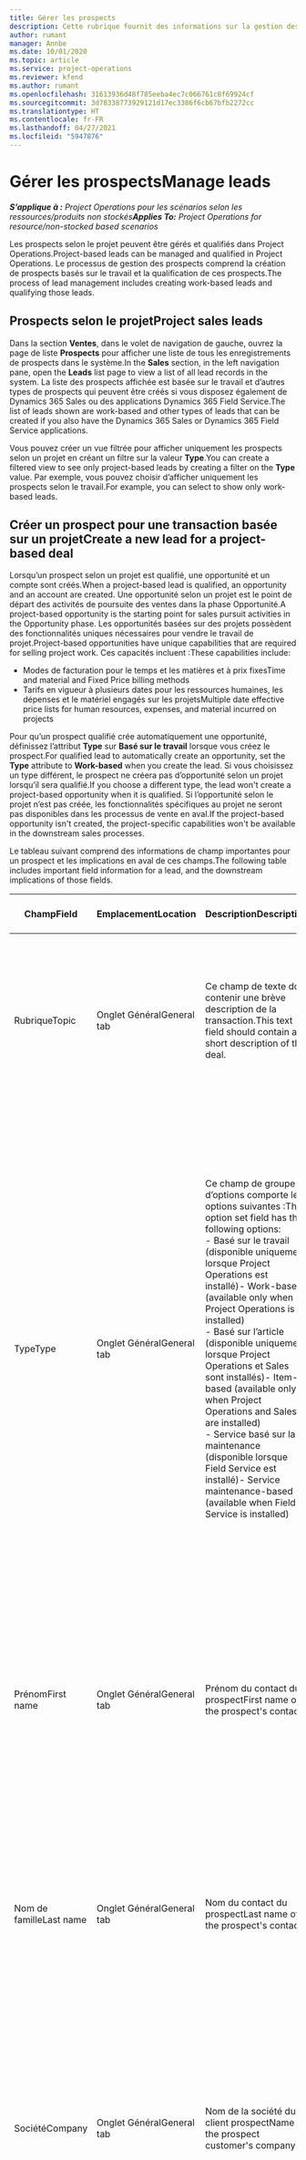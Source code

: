 ```yaml
---
title: Gérer les prospects
description: Cette rubrique fournit des informations sur la gestion des prospects selon le projet.
author: rumant
manager: Annbe
ms.date: 10/01/2020
ms.topic: article
ms.service: project-operations
ms.reviewer: kfend
ms.author: rumant
ms.openlocfilehash: 31613936d48f785eeba4ec7c066761c8f69924cf
ms.sourcegitcommit: 3d78338773929121d17ec3386f6cb67bfb2272cc
ms.translationtype: HT
ms.contentlocale: fr-FR
ms.lasthandoff: 04/27/2021
ms.locfileid: "5947876"
---
```

# <a name="manage-leads"></a><span data-ttu-id="8c6c7-103">Gérer les prospects</span><span class="sxs-lookup"><span data-stu-id="8c6c7-103">Manage leads</span></span>

<span data-ttu-id="8c6c7-104">_**S’applique à :** Project Operations pour les scénarios selon les ressources/produits non stockés_</span><span class="sxs-lookup"><span data-stu-id="8c6c7-104">_**Applies To:** Project Operations for resource/non-stocked based scenarios_</span></span>

<span data-ttu-id="8c6c7-105">Les prospects selon le projet peuvent être gérés et qualifiés dans Project Operations.</span><span class="sxs-lookup"><span data-stu-id="8c6c7-105">Project-based leads can be managed and qualified in Project Operations.</span></span> <span data-ttu-id="8c6c7-106">Le processus de gestion des prospects comprend la création de prospects basés sur le travail et la qualification de ces prospects.</span><span class="sxs-lookup"><span data-stu-id="8c6c7-106">The process of lead management includes creating work-based leads and qualifying those leads.</span></span> 

## <a name="project-sales-leads"></a><span data-ttu-id="8c6c7-107">Prospects selon le projet</span><span class="sxs-lookup"><span data-stu-id="8c6c7-107">Project sales leads</span></span>

<span data-ttu-id="8c6c7-108">Dans la section **Ventes**, dans le volet de navigation de gauche, ouvrez la page de liste **Prospects** pour afficher une liste de tous les enregistrements de prospects dans le système.</span><span class="sxs-lookup"><span data-stu-id="8c6c7-108">In the **Sales** section, in the left navigation pane, open the **Leads** list page to view a list of all lead records in the system.</span></span> <span data-ttu-id="8c6c7-109">La liste des prospects affichée est basée sur le travail et d’autres types de prospects qui peuvent être créés si vous disposez également de Dynamics 365 Sales ou des applications Dynamics 365 Field Service.</span><span class="sxs-lookup"><span data-stu-id="8c6c7-109">The list of leads shown are work-based and other types of leads that can be created if you also have the Dynamics 365 Sales or Dynamics 365 Field Service applications.</span></span>

<span data-ttu-id="8c6c7-110">Vous pouvez créer un vue filtrée pour afficher uniquement les prospects selon un projet en créant un filtre sur la valeur **Type**.</span><span class="sxs-lookup"><span data-stu-id="8c6c7-110">You can create a filtered view to see only project-based leads by creating a filter on the **Type** value.</span></span> <span data-ttu-id="8c6c7-111">Par exemple, vous pouvez choisir d’afficher uniquement les prospects selon le travail.</span><span class="sxs-lookup"><span data-stu-id="8c6c7-111">For example, you can select to show only work-based leads.</span></span>

## <a name="create-a-new-lead-for-a-project-based-deal"></a><span data-ttu-id="8c6c7-112">Créer un prospect pour une transaction basée sur un projet</span><span class="sxs-lookup"><span data-stu-id="8c6c7-112">Create a new lead for a project-based deal</span></span>

<span data-ttu-id="8c6c7-113">Lorsqu’un prospect selon un projet est qualifié, une opportunité et un compte sont créés.</span><span class="sxs-lookup"><span data-stu-id="8c6c7-113">When a project-based lead is qualified, an opportunity and an account are created.</span></span> <span data-ttu-id="8c6c7-114">Une opportunité selon un projet est le point de départ des activités de poursuite des ventes dans la phase Opportunité.</span><span class="sxs-lookup"><span data-stu-id="8c6c7-114">A project-based opportunity is the starting point for sales pursuit activities in the Opportunity phase.</span></span> <span data-ttu-id="8c6c7-115">Les opportunités basées sur des projets possèdent des fonctionnalités uniques nécessaires pour vendre le travail de projet.</span><span class="sxs-lookup"><span data-stu-id="8c6c7-115">Project-based opportunities have unique capabilities that are required for selling project work.</span></span> <span data-ttu-id="8c6c7-116">Ces capacités incluent :</span><span class="sxs-lookup"><span data-stu-id="8c6c7-116">These capabilities include:</span></span>

- <span data-ttu-id="8c6c7-117">Modes de facturation pour le temps et les matières et à prix fixes</span><span class="sxs-lookup"><span data-stu-id="8c6c7-117">Time and material and Fixed Price billing methods</span></span>
- <span data-ttu-id="8c6c7-118">Tarifs en vigueur à plusieurs dates pour les ressources humaines, les dépenses et le matériel engagés sur les projets</span><span class="sxs-lookup"><span data-stu-id="8c6c7-118">Multiple date effective price lists for human resources, expenses, and material incurred on projects</span></span>

<span data-ttu-id="8c6c7-119">Pour qu’un prospect qualifié crée automatiquement une opportunité, définissez l’attribut **Type** sur **Basé sur le travail** lorsque vous créez le prospect.</span><span class="sxs-lookup"><span data-stu-id="8c6c7-119">For qualified lead to automatically create an opportunity, set the **Type** attribute to **Work-based** when you create the lead.</span></span> <span data-ttu-id="8c6c7-120">Si vous choisissez un type différent, le prospect ne créera pas d’opportunité selon un projet lorsqu’il sera qualifié.</span><span class="sxs-lookup"><span data-stu-id="8c6c7-120">If you choose a different type, the lead won't create a project-based opportunity when it is qualified.</span></span> <span data-ttu-id="8c6c7-121">Si l’opportunité selon le projet n’est pas créée, les fonctionnalités spécifiques au projet ne seront pas disponibles dans les processus de vente en aval.</span><span class="sxs-lookup"><span data-stu-id="8c6c7-121">If the project-based opportunity isn't created, the project-specific capabilities won't be available in the downstream sales processes.</span></span>

<span data-ttu-id="8c6c7-122">Le tableau suivant comprend des informations de champ importantes pour un prospect et les implications en aval de ces champs.</span><span class="sxs-lookup"><span data-stu-id="8c6c7-122">The following table includes important field information for a lead, and the downstream implications of those fields.</span></span>
 
| <span data-ttu-id="8c6c7-123">**Champ**</span><span class="sxs-lookup"><span data-stu-id="8c6c7-123">**Field**</span></span> | <span data-ttu-id="8c6c7-124">**Emplacement**</span><span class="sxs-lookup"><span data-stu-id="8c6c7-124">**Location**</span></span> | <span data-ttu-id="8c6c7-125">**Description**</span><span class="sxs-lookup"><span data-stu-id="8c6c7-125">**Description**</span></span> | <span data-ttu-id="8c6c7-126">**Impact en aval**</span><span class="sxs-lookup"><span data-stu-id="8c6c7-126">**Downstream impact**</span></span> |
| --- | --- | --- | --- |
| <span data-ttu-id="8c6c7-127">Rubrique</span><span class="sxs-lookup"><span data-stu-id="8c6c7-127">Topic</span></span> | <span data-ttu-id="8c6c7-128">Onglet Général</span><span class="sxs-lookup"><span data-stu-id="8c6c7-128">General tab</span></span> | <span data-ttu-id="8c6c7-129">Ce champ de texte doit contenir une brève description de la transaction.</span><span class="sxs-lookup"><span data-stu-id="8c6c7-129">This text field should contain a short description of the deal.</span></span> | <span data-ttu-id="8c6c7-130">Le sujet du prospect sera par défaut le sujet de l’opportunité et le nom du devis et du contrat de projet.</span><span class="sxs-lookup"><span data-stu-id="8c6c7-130">The topic of the lead will default as the topic of the Opportunity, and the Name of Quote and Project contract.</span></span> |
| <span data-ttu-id="8c6c7-131">Type</span><span class="sxs-lookup"><span data-stu-id="8c6c7-131">Type</span></span> | <span data-ttu-id="8c6c7-132">Onglet Général</span><span class="sxs-lookup"><span data-stu-id="8c6c7-132">General tab</span></span> | <span data-ttu-id="8c6c7-133">Ce champ de groupe d’options comporte les options suivantes :</span><span class="sxs-lookup"><span data-stu-id="8c6c7-133">This option set field has the following options:</span></span></br><span data-ttu-id="8c6c7-134">- Basé sur le travail (disponible uniquement lorsque Project Operations est installé)</span><span class="sxs-lookup"><span data-stu-id="8c6c7-134">- Work-based (available only when Project Operations is installed)</span></span></br><span data-ttu-id="8c6c7-135">- Basé sur l’article (disponible uniquement lorsque Project Operations et Sales sont installés)</span><span class="sxs-lookup"><span data-stu-id="8c6c7-135">- Item-based (available only when Project Operations and Sales are installed)</span></span></br><span data-ttu-id="8c6c7-136">- Service basé sur la maintenance (disponible lorsque Field Service est installé)</span><span class="sxs-lookup"><span data-stu-id="8c6c7-136">- Service maintenance-based (available when Field Service is installed)</span></span> | <span data-ttu-id="8c6c7-137">Lorsque la valeur de ce champ est définie sur **Basé sur le travail** sur le prospect, celui-ci est qualifié pour créer une opportunité basée sur un projet.</span><span class="sxs-lookup"><span data-stu-id="8c6c7-137">When the value of this field is set to **Work-based** on the lead, the lead is qualified to create a Project-based Opportunity.</span></span> <span data-ttu-id="8c6c7-138">Une opportunité basée sur un projet est requise pour activer toutes les extensions et fonctionnalités spécifiques au projet dans le processus de vente en aval pour cette transaction.</span><span class="sxs-lookup"><span data-stu-id="8c6c7-138">A project-based opportunity is required to enable all project-specific extensions and functionality in the downstream sales process for this deal.</span></span> |
| <span data-ttu-id="8c6c7-139">Prénom</span><span class="sxs-lookup"><span data-stu-id="8c6c7-139">First name</span></span> | <span data-ttu-id="8c6c7-140">Onglet Général</span><span class="sxs-lookup"><span data-stu-id="8c6c7-140">General tab</span></span> | <span data-ttu-id="8c6c7-141">Prénom du contact du prospect</span><span class="sxs-lookup"><span data-stu-id="8c6c7-141">First name of the prospect's contact</span></span> | <span data-ttu-id="8c6c7-142">Lorsque le prospect est qualifié, un compte, un contact et une opportunité sont créés.</span><span class="sxs-lookup"><span data-stu-id="8c6c7-142">When the lead is qualified, an account, contact, and opportunity are created.</span></span> <span data-ttu-id="8c6c7-143">Le prénom du contact est la valeur définie ici.</span><span class="sxs-lookup"><span data-stu-id="8c6c7-143">The first name of the contact is the value set here.</span></span> |
| <span data-ttu-id="8c6c7-144">Nom de famille</span><span class="sxs-lookup"><span data-stu-id="8c6c7-144">Last name</span></span> | <span data-ttu-id="8c6c7-145">Onglet Général</span><span class="sxs-lookup"><span data-stu-id="8c6c7-145">General tab</span></span> | <span data-ttu-id="8c6c7-146">Nom du contact du prospect</span><span class="sxs-lookup"><span data-stu-id="8c6c7-146">Last name of the prospect's contact</span></span> | <span data-ttu-id="8c6c7-147">Lorsque le prospect est qualifié, un compte, un contact et une opportunité sont créés.</span><span class="sxs-lookup"><span data-stu-id="8c6c7-147">When the lead is qualified, an account, contact, and opportunity are created.</span></span> <span data-ttu-id="8c6c7-148">Le nom du contact est la valeur définie ici.</span><span class="sxs-lookup"><span data-stu-id="8c6c7-148">The last name of the contact the value set here.</span></span> |
| <span data-ttu-id="8c6c7-149">Société</span><span class="sxs-lookup"><span data-stu-id="8c6c7-149">Company</span></span> | <span data-ttu-id="8c6c7-150">Onglet Général</span><span class="sxs-lookup"><span data-stu-id="8c6c7-150">General tab</span></span> | <span data-ttu-id="8c6c7-151">Nom de la société du client prospect</span><span class="sxs-lookup"><span data-stu-id="8c6c7-151">Name of the prospect customer's company</span></span> | <span data-ttu-id="8c6c7-152">Lorsque le prospect est qualifié, un compte, un contact et une opportunité sont créés.</span><span class="sxs-lookup"><span data-stu-id="8c6c7-152">When the lead is qualified, an account, contact, and opportunity are created.</span></span> <span data-ttu-id="8c6c7-153">Le nom du compte créé est la valeur définie ici.</span><span class="sxs-lookup"><span data-stu-id="8c6c7-153">The name of the account created the value set here.</span></span> |
| <span data-ttu-id="8c6c7-154">Devise</span><span class="sxs-lookup"><span data-stu-id="8c6c7-154">Currency</span></span> | <span data-ttu-id="8c6c7-155">Onglet Détails</span><span class="sxs-lookup"><span data-stu-id="8c6c7-155">Details tab</span></span> | <span data-ttu-id="8c6c7-156">Devise du client prospect</span><span class="sxs-lookup"><span data-stu-id="8c6c7-156">Prospect customer's currency</span></span> | <span data-ttu-id="8c6c7-157">Lorsque le prospect est qualifié, un compte, un contact et une opportunité sont créés.</span><span class="sxs-lookup"><span data-stu-id="8c6c7-157">When the lead is qualified, an account, contact, and opportunity are created.</span></span> <span data-ttu-id="8c6c7-158">La devise du compte créé est la valeur définie ici.</span><span class="sxs-lookup"><span data-stu-id="8c6c7-158">The currency of the account created is the value set here.</span></span> |

## <a name="qualify-a-new-project-based-lead"></a><span data-ttu-id="8c6c7-159">Qualifier un nouveau prospect selon un projet</span><span class="sxs-lookup"><span data-stu-id="8c6c7-159">Qualify a new project-based lead</span></span>

<span data-ttu-id="8c6c7-160">Les prospects qui ont la valeur **Type** définie sur **Basé sur le travail** sont appelés prospects selon des projets.</span><span class="sxs-lookup"><span data-stu-id="8c6c7-160">Leads that have the **Type** value set to **Work-based** are called project-based leads.</span></span> <span data-ttu-id="8c6c7-161">Lorsqu’un prospect basé sur un projet est qualifié, les éléments suivants sont créés :</span><span class="sxs-lookup"><span data-stu-id="8c6c7-161">When a project-based lead is qualified, the following is created:</span></span>

- <span data-ttu-id="8c6c7-162">Un compte qui utilise le champ **Société** du prospect.</span><span class="sxs-lookup"><span data-stu-id="8c6c7-162">An account that uses the **Company** field from the lead.</span></span>
- <span data-ttu-id="8c6c7-163">Un enregistrement de contact associé au compte en fonction des valeurs des champs **Prénom** et **Nom** sur le prospect.</span><span class="sxs-lookup"><span data-stu-id="8c6c7-163">A contact record associated to the account based on the values in the **First Name** and **Last Name** fields on the lead.</span></span>
- <span data-ttu-id="8c6c7-164">Une opportunité basée sur un projet qui a le champ **Type** défini sur **Basé sur le travail**.</span><span class="sxs-lookup"><span data-stu-id="8c6c7-164">A project-based opportunity that has the **Type** field set to **Work-based**.</span></span>

<span data-ttu-id="8c6c7-165">Pour plus d’informations sur la qualification des prospects, voir [Qualifier ou convertir des prospects](/dynamics365/sales-enterprise/qualify-lead-convert-opportunity-sales).</span><span class="sxs-lookup"><span data-stu-id="8c6c7-165">For more detailed information on qualifying leads, see [Qualify or convert leads](/dynamics365/sales-enterprise/qualify-lead-convert-opportunity-sales).</span></span>

## <a name="lead-qualification-and-legal-entity-information"></a><span data-ttu-id="8c6c7-166">Qualification du prospect et informations sur l’entité légale</span><span class="sxs-lookup"><span data-stu-id="8c6c7-166">Lead qualification and legal entity information</span></span> 

<span data-ttu-id="8c6c7-167">Lorsque vous exécutez Project Operations en utilisant le mode de déploiement, Project Operations pour les scénarios basés sur les ressources/non stockés, chaque client et opportunité devra disposer d’un champ **Entreprise propriétaire** défini.</span><span class="sxs-lookup"><span data-stu-id="8c6c7-167">When you run Project Operations using the deployment mode, Project Operations for resource/non-stocked based scenarios, each customer and opportunity will require having the **Owning Company** field set.</span></span> <span data-ttu-id="8c6c7-168">La société propriétaire est une entité juridique de votre organisation qui est propriétaire de la livraison du projet.</span><span class="sxs-lookup"><span data-stu-id="8c6c7-168">The Owning company is a legal entity in your organization that owns the delivery of the project.</span></span> <span data-ttu-id="8c6c7-169">Chaque client, ou compte avec le type de relation de client, doit avoir la valeur de champ **Entreprise propriétaire** définie sur l’entité juridique qui conclut un contrat et négocie avec ce client.</span><span class="sxs-lookup"><span data-stu-id="8c6c7-169">Each customer, or account with relationship type of customer, must have the **Owning Company** field value set to the legal entity that contracts and negotiates with this customer.</span></span> <span data-ttu-id="8c6c7-170">Un client ne peut se trouver que dans une seule entité juridique.</span><span class="sxs-lookup"><span data-stu-id="8c6c7-170">A customer can only be in one legal entity.</span></span>

<span data-ttu-id="8c6c7-171">Lorsqu’un prospect est qualifié, les enregistrements de client et d’opportunité créés ont le champ **Entreprise propriétaire** défini sur la société de l’enregistrement de ressource réservable de l’utilisateur actuel.</span><span class="sxs-lookup"><span data-stu-id="8c6c7-171">When a lead is qualified, the customer and opportunity records created will have the **Owning Company** field set to the company of the current user's bookable resource record.</span></span>

<span data-ttu-id="8c6c7-172">Si l’enregistrement de ressources réservables de l’utilisateur actuel est vide, la valeur du champ **Entreprise propriétaire** sur l’enregistrement utilisateur est utilisée par défaut sur le client et les enregistrements d’opportunité.</span><span class="sxs-lookup"><span data-stu-id="8c6c7-172">If the current user's bookable resource record is empty, then the **Owning Company** field value on the user record is used to default on the customer and the opportunity records.</span></span>

## <a name="business-process-flow-for-project-based-deals"></a><span data-ttu-id="8c6c7-173">Flux des processus d’entreprise pour les offres basées sur des projets</span><span class="sxs-lookup"><span data-stu-id="8c6c7-173">Business process flow for project-based deals</span></span>

<span data-ttu-id="8c6c7-174">Les flux des processus d’entreprise suivants sont pris en charge pour les transactions basées sur des projets dans Project Operations :</span><span class="sxs-lookup"><span data-stu-id="8c6c7-174">The following business process flows are supported for project-based deals in Project Operations:</span></span>

- <span data-ttu-id="8c6c7-175">Processus d’entreprise prospect-opportunité</span><span class="sxs-lookup"><span data-stu-id="8c6c7-175">Lead to Opportunity business process</span></span>
- <span data-ttu-id="8c6c7-176">Processus de vente Opportunité</span><span class="sxs-lookup"><span data-stu-id="8c6c7-176">Opportunity sales process</span></span>

<span data-ttu-id="8c6c7-177">Le processus d’entreprise prospect-opportunité prend en charge les phases suivantes :</span><span class="sxs-lookup"><span data-stu-id="8c6c7-177">The Lead to Opportunity business process supports the following stages:</span></span>

| <span data-ttu-id="8c6c7-178">Nom de la phase</span><span class="sxs-lookup"><span data-stu-id="8c6c7-178">Stage name</span></span> | <span data-ttu-id="8c6c7-179">Entité mappée</span><span class="sxs-lookup"><span data-stu-id="8c6c7-179">Mapped entity</span></span> | <span data-ttu-id="8c6c7-180">Fonctionnalité</span><span class="sxs-lookup"><span data-stu-id="8c6c7-180">Functionality</span></span> |
| --- | --- | --- |
| <span data-ttu-id="8c6c7-181">Qualifier</span><span class="sxs-lookup"><span data-stu-id="8c6c7-181">Qualify</span></span> | <span data-ttu-id="8c6c7-182">Prospect</span><span class="sxs-lookup"><span data-stu-id="8c6c7-182">Lead</span></span> | <span data-ttu-id="8c6c7-183">Qualifiez le prospect pour créer un compte, un contact et une opportunité.</span><span class="sxs-lookup"><span data-stu-id="8c6c7-183">Qualify the lead to create an account, contact, and an opportunity.</span></span> |
| <span data-ttu-id="8c6c7-184">Développer</span><span class="sxs-lookup"><span data-stu-id="8c6c7-184">Develop</span></span> | <span data-ttu-id="8c6c7-185">Opportunité</span><span class="sxs-lookup"><span data-stu-id="8c6c7-185">Opportunity</span></span> | <span data-ttu-id="8c6c7-186">Développer l’opportunité pour ajouter plus d’informations concernant le travail impliqué, les principales parties prenantes et la concurrence.</span><span class="sxs-lookup"><span data-stu-id="8c6c7-186">Develop the opportunity to add more information on the work involved, key stakeholders, and competition.</span></span> |
| <span data-ttu-id="8c6c7-187">Proposer</span><span class="sxs-lookup"><span data-stu-id="8c6c7-187">Propose</span></span> | <span data-ttu-id="8c6c7-188">Opportunité</span><span class="sxs-lookup"><span data-stu-id="8c6c7-188">Opportunity</span></span> | <span data-ttu-id="8c6c7-189">Développez la proposition et obtenez l’approbation de l’équipe de vérification interne.</span><span class="sxs-lookup"><span data-stu-id="8c6c7-189">Develop the proposal and get approval from the internal review team.</span></span> |
| <span data-ttu-id="8c6c7-190">Fermer</span><span class="sxs-lookup"><span data-stu-id="8c6c7-190">Close</span></span> | <span data-ttu-id="8c6c7-191">Opportunité</span><span class="sxs-lookup"><span data-stu-id="8c6c7-191">Opportunity</span></span> | <span data-ttu-id="8c6c7-192">Concluez l’opportunité pour fermer la transaction.</span><span class="sxs-lookup"><span data-stu-id="8c6c7-192">Win the opportunity to close the deal.</span></span> |


[!INCLUDE[footer-include](../includes/footer-banner.md)]